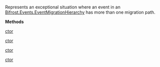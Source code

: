 Represents an exceptional situation where an event in an [Bifrost.Events.EventMigrationHierarchy](Bifrost.Events.EventMigrationHierarchy) has more than one migration path.

**Methods**

[ctor](Bifrost.Events.DuplicateInEventMigrationHierarchyException.ctor)


[ctor](Bifrost.Events.DuplicateInEventMigrationHierarchyException.ctor)


[ctor](Bifrost.Events.DuplicateInEventMigrationHierarchyException.ctor)


[ctor](Bifrost.Events.DuplicateInEventMigrationHierarchyException.ctor)
